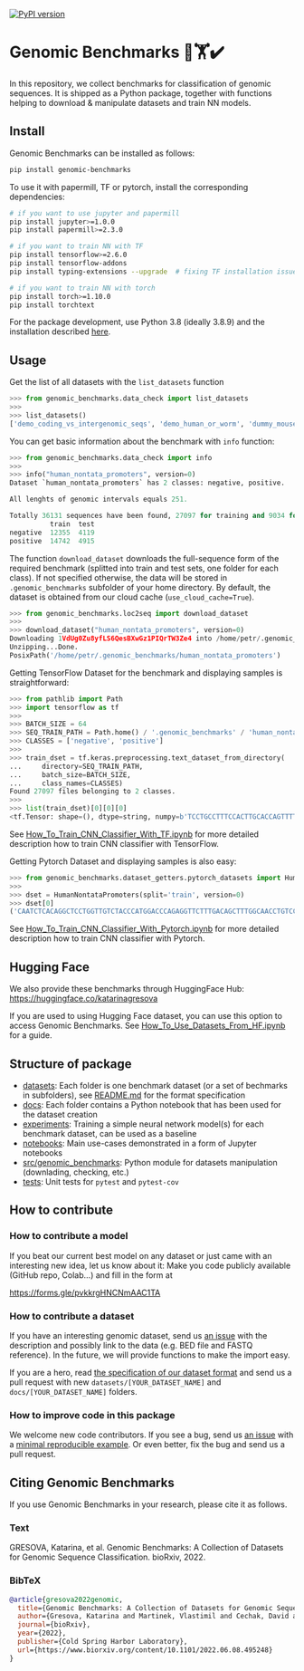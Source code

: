 [![PyPI version](https://badge.fury.io/py/genomic-benchmarks.svg)](https://badge.fury.io/py/genomic-benchmarks) 

# Genomic Benchmarks 🧬🏋️✔️

In this repository, we collect benchmarks for classification of genomic sequences. It is shipped as a Python package, together with functions helping to download & manipulate datasets and train NN models. 
## Install

Genomic Benchmarks can be installed as follows:

```bash
pip install genomic-benchmarks
```

To use it with papermill, TF or pytorch, install the corresponding dependencies:

```bash
# if you want to use jupyter and papermill
pip install jupyter>=1.0.0
pip install papermill>=2.3.0

# if you want to train NN with TF
pip install tensorflow>=2.6.0
pip install tensorflow-addons
pip install typing-extensions --upgrade  # fixing TF installation issue

# if you want to train NN with torch
pip install torch>=1.10.0
pip install torchtext

```

For the package development, use Python 3.8 (ideally 3.8.9) and the installation described [here](README_devel.md).

## Usage
Get the list of all datasets with the `list_datasets` function

```python
>>> from genomic_benchmarks.data_check import list_datasets
>>> 
>>> list_datasets()
['demo_coding_vs_intergenomic_seqs', 'demo_human_or_worm', 'dummy_mouse_enhancers_ensembl', 'human_enhancers_cohn', 'human_enhancers_ensembl', 'human_ensembl_regulatory',  'human_nontata_promoters', 'human_ocr_ensembl']
```

You can get basic information about the benchmark with `info` function:

```python
>>> from genomic_benchmarks.data_check import info
>>> 
>>> info("human_nontata_promoters", version=0)
Dataset `human_nontata_promoters` has 2 classes: negative, positive.

All lenghts of genomic intervals equals 251.

Totally 36131 sequences have been found, 27097 for training and 9034 for testing.
          train  test
negative  12355  4119
positive  14742  4915
```

The function `download_dataset` downloads the full-sequence form of the required benchmark (splitted into train and test sets, one folder for each class). If not specified otherwise, the data will be stored in `.genomic_benchmarks` subfolder of your home directory. By default, the dataset is obtained from our cloud cache (`use_cloud_cache=True`). 

```python
>>> from genomic_benchmarks.loc2seq import download_dataset
>>> 
>>> download_dataset("human_nontata_promoters", version=0)
Downloading 1VdUg0Zu8yfLS6QesBXwGz1PIQrTW3Ze4 into /home/petr/.genomic_benchmarks/human_nontata_promoters.zip... Done.
Unzipping...Done.
PosixPath('/home/petr/.genomic_benchmarks/human_nontata_promoters')
```

Getting TensorFlow Dataset for the benchmark and displaying samples is straightforward: 

```python
>>> from pathlib import Path
>>> import tensorflow as tf
>>> 
>>> BATCH_SIZE = 64
>>> SEQ_TRAIN_PATH = Path.home() / '.genomic_benchmarks' / 'human_nontata_promoters' / 'train'
>>> CLASSES = ['negative', 'positive']
>>> 
>>> train_dset = tf.keras.preprocessing.text_dataset_from_directory(
...     directory=SEQ_TRAIN_PATH,
...     batch_size=BATCH_SIZE,
...     class_names=CLASSES)
Found 27097 files belonging to 2 classes.
>>> 
>>> list(train_dset)[0][0][0]
<tf.Tensor: shape=(), dtype=string, numpy=b'TCCTGCCTTTCCACTTGCACCAGTTTTCCCACCCCAGCCTCAGGGCGGGGCTGCCTCGTCACTTGTCTCGGGGCAGATCTGCCCTACACACGTTAGCGCCGCGCGCAAAGCAGCCCCGCAGCACCCAGGCGCCTCCTGGCGGCGCCGCGAAGGGGCGGGGCTGTCGGCTGCGCGTTGTGCGCTGTCCCAGGTTGGAAACCAGTGCCCCAGGCGGCGAGGAGAGCGGTGCCTTGCAGGGATGCTGCGGGCGG'>
```
See [How_To_Train_CNN_Classifier_With_TF.ipynb](notebooks/How_To_Train_CNN_Classifier_With_TF.ipynb) for more detailed description how to train CNN classifier with TensorFlow.

Getting Pytorch Dataset and displaying samples is also easy:
```python
>>> from genomic_benchmarks.dataset_getters.pytorch_datasets import HumanNontataPromoters
>>> 
>>> dset = HumanNontataPromoters(split='train', version=0)
>>> dset[0]
('CAATCTCACAGGCTCCTGGTTGTCTACCCATGGACCCAGAGGTTCTTTGACAGCTTTGGCAACCTGTCCTCTGCCTCTGCCATCATGGGCAACCCCAAAGTCAAGGCACATGGCAAGAAGGTGCTGACTTCCTTGGGAGATGCCATAAAGCACCTGGATGATCTCAAGGGCACCTTTGCCCAGCTGAGTGAACTGCACTGTGACAAGCTGCATGTGGATCCTGAGAACTTCAAGGTGAGTCCAGGAGATGT', 0)
```
See [How_To_Train_CNN_Classifier_With_Pytorch.ipynb](notebooks/How_To_Train_CNN_Classifier_With_Pytorch.ipynb) for more detailed description how to train CNN classifier with Pytorch.

## Hugging Face

We also provide these benchmarks through HuggingFace Hub: https://huggingface.co/katarinagresova

If you are used to using Hugging Face dataset, you can use this option to access Genomic Benchmarks. See [How_To_Use_Datasets_From_HF.ipynb](notebooks/How_To_Use_Datasets_From_HF.ipynb) for a guide.

## Structure of package

  * [datasets](datasets/): Each folder is one benchmark dataset (or a set of bechmarks in subfolders), see [README.md](datasets/README.md) for the format specification
  * [docs](docs/): Each folder contains a Python notebook that has been used for the dataset creation
  * [experiments](experiments/): Training a simple neural network model(s) for each benchmark dataset, can be used as a baseline
  * [notebooks](notebooks/): Main use-cases demonstrated in a form of Jupyter notebooks 
  * [src/genomic_benchmarks](src/genomic_benchmarks/): Python module for datasets manipulation (downlading, checking, etc.)
  * [tests](tests/): Unit tests for `pytest` and `pytest-cov`

## How to contribute

### How to contribute a model

If you beat our current best model on any dataset or just came with an interesting new idea, let us know about it: Make you code publicly available (GitHub repo, Colab...) and fill in the form at

https://forms.gle/pvkkrgHNCNmAAC1TA

### How to contribute a dataset

If you have an interesting genomic dataset, send us [an issue](https://github.com/ML-Bioinfo-CEITEC/genomic_benchmarks/issues) with the description and possibly link to the data (e.g. BED file and FASTQ reference). In the future, we will provide functions to make the import easy. 

If you are a hero, read [the specification of our dataset format](https://github.com/ML-Bioinfo-CEITEC/genomic_benchmarks/tree/main/datasets) and send us a pull request with new `datasets/[YOUR_DATASET_NAME]` and `docs/[YOUR_DATASET_NAME]` folders.

### How to improve code in this package

We welcome new code contributors. If you see a bug, send us [an issue](https://github.com/ML-Bioinfo-CEITEC/genomic_benchmarks/issues) with a [minimal reproducible example](https://stackoverflow.com/help/minimal-reproducible-example). Or even better, fix the bug and send us a pull request. 

## Citing Genomic Benchmarks

If you use Genomic Benchmarks in your research, please cite it as follows.

### Text

GRESOVA, Katarina, et al. Genomic Benchmarks: A Collection of Datasets for Genomic Sequence Classification. bioRxiv, 2022.

### BibTeX

```bib
@article{gresova2022genomic,
  title={Genomic Benchmarks: A Collection of Datasets for Genomic Sequence Classification},
  author={Gresova, Katarina and Martinek, Vlastimil and Cechak, David and Simecek, Petr and Alexiou, Panagiotis},
  journal={bioRxiv},
  year={2022},
  publisher={Cold Spring Harbor Laboratory},
  url={https://www.biorxiv.org/content/10.1101/2022.06.08.495248}
}
```
